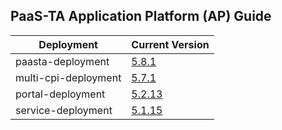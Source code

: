 ## PaaS-TA Application Platform (AP) Guide

|Deployment|Current Version| 
|-------------|-------------|
|paasta-deployment| [5.8.1](https://github.com/PaaS-TA/paasta-deployment/releases/tag/v5.8.1) |  
|multi-cpi-deployment| [5.7.1](https://github.com/PaaS-TA/multi-cpi-deployment/releases/tag/v5.7.1) | 
|portal-deployment| [5.2.13](https://github.com/PaaS-TA/portal-deployment/releases/tag/v5.2.13) | 
|service-deployment| [5.1.15](https://github.com/PaaS-TA/service-deployment/releases/tag/v5.1.15)| 
